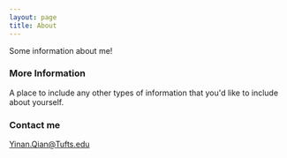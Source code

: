 ```yaml
---
layout: page
title: About
---
```


Some information about me!

### More Information

A place to include any other types of information that you'd like to include about yourself.

### Contact me

[Yinan.Qian@Tufts.edu](mailto:Yinan.Qian@Tufts.edu)